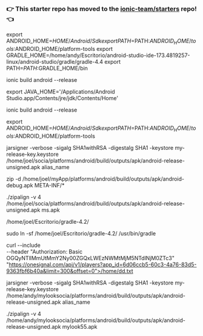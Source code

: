 ### :point_right: This starter repo has moved to the [ionic-team/starters](https://github.com/ionic-team/starters/tree/master/ionic-angular/official/sidemenu) repo! :point_left:

export ANDROID_HOME=$HOME/Android/Sdk
export PATH=$PATH:$ANDROID_HOME/tools:$ANDROID_HOME/platform-tools
export GRADLE_HOME=/home/andy/Escritorio/android-studio-ide-173.4819257-linux/android-studio/gradle/gradle-4.4
export PATH=$PATH:$GRADLE_HOME/bin


ionic build android --release

export JAVA_HOME='/Applications/Android Studio.app/Contents/jre/jdk/Contents/Home'

ionic build android --release


export ANDROID_HOME=$HOME/Android/Sdk
export PATH=$PATH:$ANDROID_HOME/tools:$ANDROID_HOME/platform-tools

jarsigner -verbose -sigalg SHA1withRSA -digestalg SHA1 -keystore my-release-key.keystore /home/joel/socia/platforms/android/build/outputs/apk/android-release-unsigned.apk alias_name

zip -d /home/joel/myApp/platforms/android/build/outputs/apk/android-debug.apk  META-INF/\*

./zipalign -v 4 /home/joel/socia/platforms/android/build/outputs/apk/android-release-unsigned.apk ms.apk

/home/joel/Escritorio/gradle-4.2/

sudo ln -sf /home/joel/Escritorio/gradle-4.2/ /usr/bin/gradle

curl --include \
     --header "Authorization: Basic OGQyNTllMmUtMmY2Ny00ZGQxLWEzNWMtMjM5NTdlNjM0ZTc3" \
     "https://onesignal.com/api/v1/players?app_id=6d06ccb5-60c3-4a76-83d5-9363fbf6b40a&limit=300&offset=0">/home/dd.txt





jarsigner -verbose -sigalg SHA1withRSA -digestalg SHA1 -keystore my-release-key.keystore /home/andy/mylooksocia/platforms/android/build/outputs/apk/android-release-unsigned.apk alias_name


./zipalign -v 4 /home/andy/mylooksocia/platforms/android/build/outputs/apk/android-release-unsigned.apk mylook55.apk


